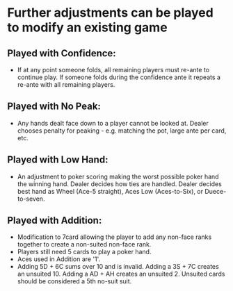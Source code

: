 # Further adjustments can be played to modify an existing game

## Played with Confidence: 
* If at any point someone folds, all remaining players must re-ante to continue play. If someone folds during the confidence ante it repeats a re-ante with all remaining players.
## Played with No Peak: 
* Any hands dealt face down to a player cannot be looked at. Dealer chooses penalty for peaking - e.g. matching the pot, large ante per card, etc.
## Played with Low Hand: 
* An adjustment to poker scoring making the worst possible poker hand the winning hand. Dealer decides how ties are handled. Dealer decides best hand as Wheel (Ace-5 straight), Aces Low (Aces-to-Six), or Duece-to-seven.
## Played with Addition: 
* Modification to 7card allowing the player to add any non-face ranks together to create a non-suited non-face rank. 
* Players still need 5 cards to play a poker hand. 
* Aces used in Addition are '1'. 
* Adding 5D + 6C sums over 10 and is invalid. Adding a 3S + 7C creates an unsuited 10. Adding a AD + AH creates an unsuited 2. Unsuited cards should be considered a 5th no-suit suit.

